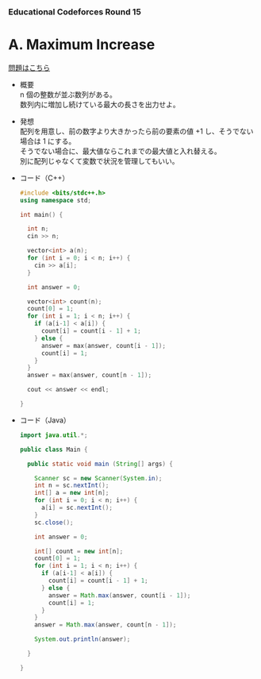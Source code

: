 ### Educational Codeforces Round 15

# A. Maximum Increase

  [問題はこちら](https://codeforces.com/problemset/problem/702/A)
  
- 概要<br>
  n 個の整数が並ぶ数列がある。<br>
  数列内に増加し続けている最大の長さを出力せよ。
  
- 発想<br>
  配列を用意し、前の数字より大きかったら前の要素の値 +1 し、そうでない場合は 1 にする。<br>
  そうでない場合に、最大値ならこれまでの最大値と入れ替える。<br>
  別に配列じゃなくて変数で状況を管理してもいい。
  
  
- コード（C++）

  ```cpp
  #include <bits/stdc++.h>
  using namespace std;

  int main() {

    int n;
    cin >> n;

    vector<int> a(n);
    for (int i = 0; i < n; i++) {
      cin >> a[i];
    }

    int answer = 0;

    vector<int> count(n);
    count[0] = 1;
    for (int i = 1; i < n; i++) {
      if (a[i-1] < a[i]) {
        count[i] = count[i - 1] + 1;
      } else {
        answer = max(answer, count[i - 1]);
        count[i] = 1;
      } 
    }
    answer = max(answer, count[n - 1]);

    cout << answer << endl;

  }
  ```
  
- コード（Java）

  ```java
  import java.util.*;

  public class Main {

    public static void main (String[] args) {

      Scanner sc = new Scanner(System.in);
      int n = sc.nextInt();
      int[] a = new int[n];
      for (int i = 0; i < n; i++) {
        a[i] = sc.nextInt();
      }
      sc.close();

      int answer = 0;

      int[] count = new int[n];
      count[0] = 1;
      for (int i = 1; i < n; i++) {
        if (a[i-1] < a[i]) {
          count[i] = count[i - 1] + 1;
        } else {
          answer = Math.max(answer, count[i - 1]);
          count[i] = 1;
        } 
      }
      answer = Math.max(answer, count[n - 1]);

      System.out.println(answer);

    }

  }
  ```
    